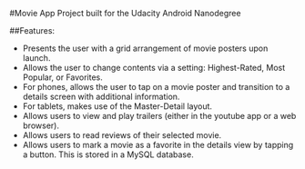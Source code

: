 #Movie App
Project built for the Udacity Android Nanodegree

##Features:
* Presents the user with a grid arrangement of movie posters upon launch.
* Allows the user to change contents via a setting: Highest-Rated, Most Popular, or Favorites. 
* For phones, allows the user to tap on a movie poster and transition to a details screen with additional information.
* For tablets, makes use of the Master-Detail layout.
* Allows users to view and play trailers (either in the youtube app or a web browser).
* Allows users to read reviews of their selected movie.
* Allows users to mark a movie as a favorite in the details view by tapping a button. This is stored in a MySQL database.

